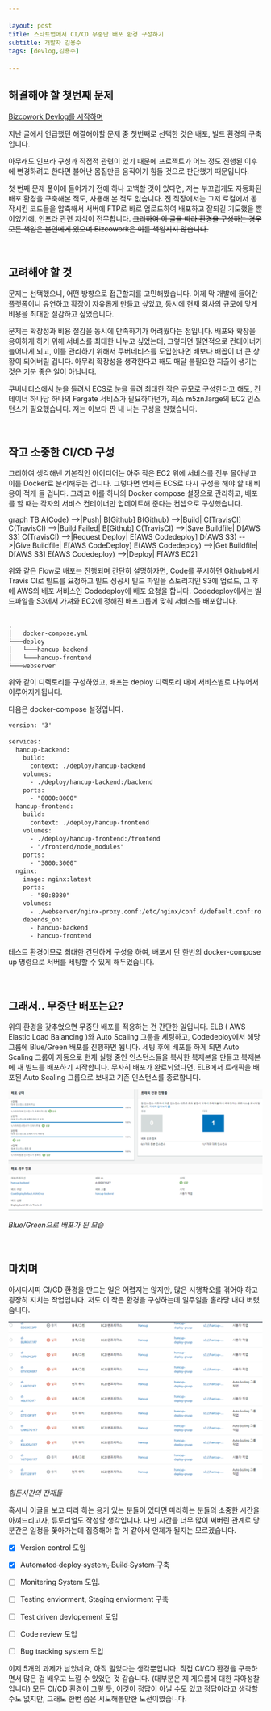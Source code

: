 ```yaml
---

layout: post
title: 스타트업에서 CI/CD 무중단 배포 환경 구성하기
subtitle: 개발자 김용수
tags: [devlog,김용수]

---
```


## 해결해야 할 첫번째 문제

[Bizcowork Devlog를 시작하며](https://bizcoworkdev.github.io/2020-12-07-Bizcowork-Devlog%EB%A5%BC-%EC%8B%9C%EC%9E%91%ED%95%98%EB%A9%B0/)

지난 글에서 언급했던 해결해야할 문제 중 첫번째로 선택한 것은 배포, 빌드 환경의 구축입니다. 

아무래도 인프라 구성과 직접적 관련이 있기 때문에 프로젝트가 어느 정도 진행된 이후에 변경하려고 한다면 불어난 몸집만큼 움직이기 힘들 것으로 판단했기 때문입니다. 

첫 번째 문제 풀이에 들어가기 전에 하나 고백할 것이 있다면, 저는 부끄럽게도 자동화된 배포 환경을 구축해본 적도, 사용해 본 적도 없습니다. 전 직장에서는 그저 로컬에서 동작시킨 코드들을 압축해서 서버에 FTP로 바로 업로드하여 배포하고 잘되길 기도했을 뿐이었기에, 인프라 관련 지식이 전무합니다. ~~그리하여 이 글을 따라 환경을 구성하는 경우 모든 책임은 본인에게 있으며 Bizcowork은 이를 책임지지 않습니다.~~

<br>



## 고려해야 할 것

문제는 선택했으니, 어떤 방향으로 접근할지를 고민해봤습니다. 이제 막 개발에 들어간 플랫폼이니 유연하고 확장이 자유롭게 만들고 싶었고, 동시에 현재 회사의 규모에 맞게 비용을 최대한 절감하고 싶었습니다.

문제는 확장성과 비용 절감을 동시에 만족하기가 어려웠다는 점입니다. 배포와 확장을 용이하게 하기 위해 서비스를 최대한 나누고 싶었는데, 그렇다면 필연적으로 컨테이너가 늘어나게 되고, 이를 관리하기 위해서 쿠버네티스를 도입한다면 배보다 배꼽이 더 큰 상황이 되어버릴 겁니다. 아무리 확장성을 생각한다고 해도 매달 불필요한 지출이 생기는 것은 기분 좋은 일이 아닙니다.

쿠버네티스에서 눈을 돌려서 ECS로 눈을 돌려 최대한 작은 규모로 구성한다고 해도, 컨테이너 하나당 하나의 Fargate 서비스가 필요하다던가, 최소 m5zn.large의 EC2 인스턴스가 필요했습니다. 저는 이보다 짠 내 나는 구성을 원했습니다.

<br>



## 작고 소중한 CI/CD 구성

그리하여 생각해낸 기본적인 아이디어는 아주 작은 EC2 위에 서비스를 전부 몰아넣고 이를 Docker로 분리해두는 겁니다. 그렇다면 언제든 ECS로 다시 구성을 해야 할 때 비용이 적게 들 겁니다. 그리고 이를 하나의 Docker compose 설정으로 관리하고, 배포를 할 때는 각자의 서비스 컨테이너만 업데이트해 준다는 컨셉으로 구성했습니다.

<div class="mermaid">
graph TB
A(Code) -->|Push| B[Github]
B(Github) -->|Build| C[TravisCI]
C(TravisCI) -->|Build Failed| B[Github]
C(TravisCI) -->|Save Buildfile| D[AWS S3]
C(TravisCI) -->|Request Deploy| E[AWS Codedeploy]
D(AWS S3) -->|Give Buildfile| E[AWS CodeDeploy]
E(AWS Codedeploy) -->|Get Buildfile| D[AWS S3]
E(AWS Codedeploy) -->|Deploy| F[AWS EC2]
</div>

위와 같은 Flow로 배포는 진행되며 간단히 설명하자면, Code를 푸시하면 Github에서 Travis CI로 빌드를 요청하고 빌드 성공시 빌드 파일을 스토리지인 S3에 업로드, 그 후에 AWS의 배포 서비스인 Codedeploy에 배포 요청을 합니다. Codedeploy에서는 빌드파일을 S3에서 가져와 EC2에 정해진 배포그룹에 맞춰 서비스를 배포합니다.
```

.
│   docker-compose.yml
└───deploy
│   └───hancup-backend
│   └───hancup-frontend
└───webserver

```
위와 같이 디렉토리를 구성하였고, 배포는 deploy 디렉토리 내에 서비스별로 나누어서 이루어지게됩니다. 

다음은 docker-compose 설정입니다.

```
version: '3'

services:
  hancup-backend:
    build:
      context: ./deploy/hancup-backend
    volumes:
      - ./deploy/hancup-backend:/backend
    ports:
      - "8000:8000"
  hancup-frontend:
    build:
      context: ./deploy/hancup-frontend
    volumes:
      - ./deploy/hancup-frontend:/frontend
      - "/frontend/node_modules"
    ports:
      - "3000:3000"
  nginx:
    image: nginx:latest
    ports:
      - "80:8080"
    volumes:
      - ./webserver/nginx-proxy.conf:/etc/nginx/conf.d/default.conf:ro
    depends_on:
      - hancup-backend
      - hancup-frontend

```

 테스트 환경이므로 최대한 간단하게 구성을 하여, 배포시 단 한번의 docker-compose up 명령으로 서버를 세팅할 수 있게 해두었습니다.

<br>



## 그래서.. 무중단 배포는요?

위의 환경을 갖추었으면 무중단 배포를 적용하는 건 간단한 일입니다. ELB ( AWS Elastic Load Balancing )와 Auto Scaling 그룹을 세팅하고, Codedeploy에서 해당 그룹에 Blue/Green 배포를 진행하면 됩니다. 
세팅 후에 배포를 하게 되면 Auto Scaling 그룹이 자동으로 현재 실행 중인 인스턴스들을 복사한 복제본을 만들고 복제본에 새 빌드를 배포하기 시작합니다. 무사히 배포가 완료되었다면, ELB에서 트래픽을 배포된 Auto Scaling 그룹으로 보내고 기존 인스턴스를 종료합니다. 

![image-20201228123137629](../assets/img/greenblue.png)

_Blue/Green으로 배포가 된 모습_

<br>



## 마치며

아시다시피 CI/CD 환경을 만드는 일은 어렵지는 않지만, 많은 시행착오를 겪어야 하고 굉장히 지치는 작업입니다. 저도 이 작은 환경을 구성하는데 일주일을 홀라당 내다 버렸습니다. 

![](../assets/img/fails.png)

*힘든시간의 잔재들*

혹시나 이글을 보고 따라 하는 용기 있는 분들이 있다면 따라하는 분들의 소중한 시간을 아껴드리고자, 튜토리얼도 작성할 생각입니다. 다만 시간을 너무 많이 써버린 관계로 당분간은 일정을 쫓아가는데 집중해야 할 거 같아서 언제가 될지는 모르겠습니다.



- [x] ~~Version control 도입~~

- [x] ~~Automated deploy system, Build System 구축~~

- [ ] Monitering System 도입.

- [ ] Testing enviorment, Staging enviorment 구축

- [ ] Test driven devlopement 도입

- [ ] Code review 도입

- [ ] Bug tracking system 도입

이제 5개의 과제가 남았네요, 아직 멀었다는 생각뿐입니다. 직접 CI/CD 환경을 구축하면서 많은 걸 배우고 느낄 수 있었던 것 같습니다. (대부분은 제 게으름에 대한 자아성찰입니다) 
모든 CI/CD 환경이 그렇 듯, 이것이 정답이 아닐 수도 있고 정답이라고 생각할 수도 없지만, 그래도 한번 쯤은 시도해볼만한 도전이였습니다.